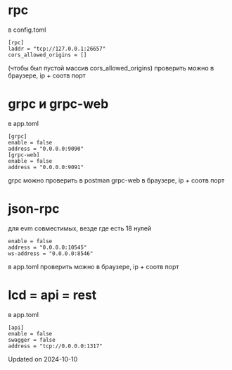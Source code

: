 # rpc
в config.toml
```
[rpc]
laddr = "tcp://127.0.0.1:26657"
cors_allowed_origins = []
```
(чтобы был пустой массив cors_allowed_origins)
проверить можно в браузере, ip + соотв порт

# grpc и grpc-web
в app.toml
```
[grpc]
enable = false
address = "0.0.0.0:9090"
[grpc-web]
enable = false
address = "0.0.0.0:9091"
```
grpc можно проверить в postman
grpc-web в браузере, ip + соотв порт


# json-rpc
для evm совместимых, везде где есть 18 нулей
```[json-rpc]
enable = false
address = "0.0.0.0:10545"
ws-address = "0.0.0.0:8546"
```
в app.toml
проверить можно в браузере, ip + соотв порт

# lcd = api = rest
в app.toml
```
[api]
enable = false
swagger = false
address = "tcp://0.0.0.0:1317"
```


Updated on 2024-10-10